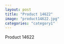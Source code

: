 ```yaml
---
layout: post
title: "Product 14622"
image: "product14622.jpg"
categories: "category1"
---
```

Product 14622
